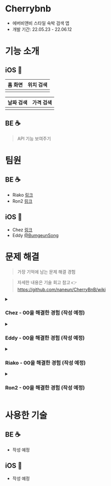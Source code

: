 # Cherrybnb
- 에버비앤비 스타일 숙박 검색 앱
- 개발 기간: 22.05.23 - 22.06.12


# 기능 소개

## iOS 


|    홈 화면   |   위치 검색    |
| :--------: | :----------: |
|            |              |

|   날짜 검색   |   가격 검색    |
| :--------: | :----------: |
|            |              |


## BE ☕

> API 기능 보여주기


# 팀원

## BE ☕
- Riako [링크]()
- Ron2 [링크]()

## iOS 
- Chez [링크]()
- Eddy [@BumgeunSong](https://github.com/BumgeunSong)


# 문제 해결
> 가장 기억에 남는 문제 해결 경험

> 자세한 내용은 기술 회고 참고 👉 https://github.com/naneun/CherryBnB/wiki

<details>
<summary> 
<h3>Chez - 00을 해결한 경험 (작성 예정)</h3>
</summary>

- 어떻게 만드는 게 목표였는지,
- 어떤 문제가 있었는지,
- 문제를 해결하기 위해 어떤 시도를 했는지,
- 어떻게 해결했는지.
</details>

<details>
<summary> 
<h3>Eddy - 00을 해결한 경험 (작성 예정)</h3>
</summary>

- 어떻게 만드는 게 목표였는지,
- 어떤 문제가 있었는지,
- 문제를 해결하기 위해 어떤 시도를 했는지,
- 어떻게 해결했는지.
</details>

<details>
<summary> 
<h3>Riako - 00을 해결한 경험 (작성 예정)</h3>
</summary>

- 어떻게 만드는 게 목표였는지,
- 어떤 문제가 있었는지,
- 문제를 해결하기 위해 어떤 시도를 했는지,
- 어떻게 해결했는지.
</details>

<details>
<summary> 
<h3>Ron2 - 00을 해결한 경험 (작성 예정)</h3>
</summary>

- 어떻게 만드는 게 목표였는지,
- 어떤 문제가 있었는지,
- 문제를 해결하기 위해 어떤 시도를 했는지,
- 어떻게 해결했는지.
</details>

# 사용한 기술

## BE ☕
- 작성 예정

## iOS 
- 작성 예정
